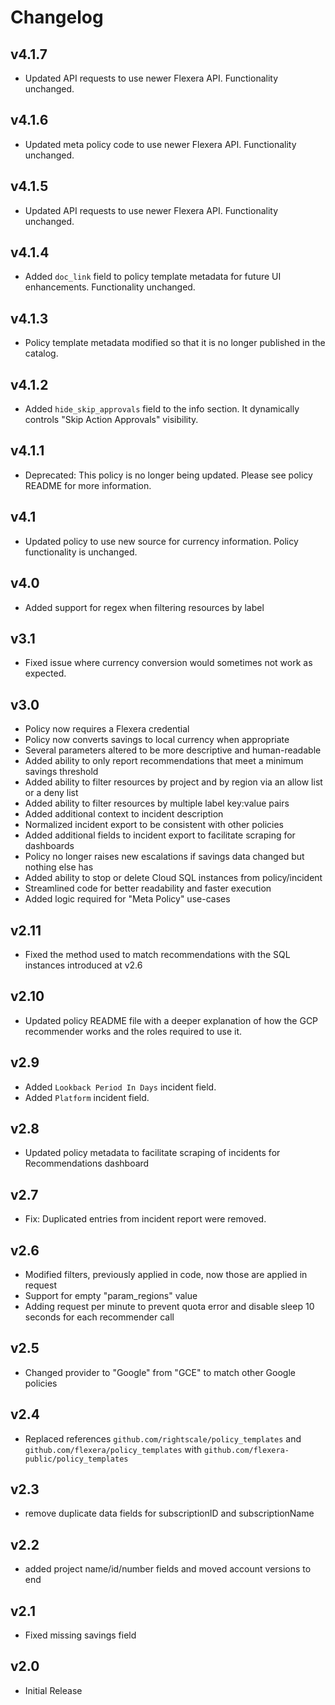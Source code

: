 # Changelog

## v4.1.7

- Updated API requests to use newer Flexera API. Functionality unchanged.

## v4.1.6

- Updated meta policy code to use newer Flexera API. Functionality unchanged.

## v4.1.5

- Updated API requests to use newer Flexera API. Functionality unchanged.

## v4.1.4

- Added `doc_link` field to policy template metadata for future UI enhancements. Functionality unchanged.

## v4.1.3

- Policy template metadata modified so that it is no longer published in the catalog.

## v4.1.2

- Added `hide_skip_approvals` field to the info section. It dynamically controls "Skip Action Approvals" visibility.

## v4.1.1

- Deprecated: This policy is no longer being updated. Please see policy README for more information.

## v4.1

- Updated policy to use new source for currency information. Policy functionality is unchanged.

## v4.0

- Added support for regex when filtering resources by label

## v3.1

- Fixed issue where currency conversion would sometimes not work as expected.

## v3.0

- Policy now requires a Flexera credential
- Policy now converts savings to local currency when appropriate
- Several parameters altered to be more descriptive and human-readable
- Added ability to only report recommendations that meet a minimum savings threshold
- Added ability to filter resources by project and by region via an allow list or a deny list
- Added ability to filter resources by multiple label key:value pairs
- Added additional context to incident description
- Normalized incident export to be consistent with other policies
- Added additional fields to incident export to facilitate scraping for dashboards
- Policy no longer raises new escalations if savings data changed but nothing else has
- Added ability to stop or delete Cloud SQL instances from policy/incident
- Streamlined code for better readability and faster execution
- Added logic required for "Meta Policy" use-cases

## v2.11

- Fixed the method used to match recommendations with the SQL instances introduced at v2.6

## v2.10

- Updated policy README file with a deeper explanation of how the GCP recommender works and the roles required to use it.

## v2.9

- Added `Lookback Period In Days` incident field.
- Added `Platform` incident field.

## v2.8

- Updated policy metadata to facilitate scraping of incidents for Recommendations dashboard

## v2.7

- Fix: Duplicated entries from incident report were removed.

## v2.6

- Modified filters, previously applied in code, now those are applied in request
- Support for empty "param_regions" value
- Adding request per minute to prevent quota error and disable sleep 10 seconds for each recommender call

## v2.5

- Changed provider to "Google" from "GCE" to match other Google policies

## v2.4

- Replaced references `github.com/rightscale/policy_templates` and `github.com/flexera/policy_templates` with `github.com/flexera-public/policy_templates`

## v2.3

- remove duplicate data fields for subscriptionID and subscriptionName

## v2.2

- added project name/id/number fields and moved account versions to end

## v2.1

- Fixed missing savings field

## v2.0

- Initial Release
